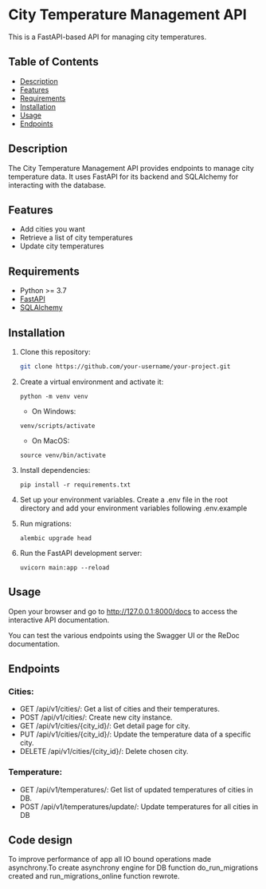 # City Temperature Management API

This is a FastAPI-based API for managing city temperatures.

## Table of Contents

- [Description](#description)
- [Features](#features)
- [Requirements](#requirements)
- [Installation](#installation)
- [Usage](#usage)
- [Endpoints](#endpoints)

## Description

The City Temperature Management API provides endpoints to manage city temperature data. It uses FastAPI for its backend and SQLAlchemy for interacting with the database.

## Features

- Add cities you want
- Retrieve a list of city temperatures
- Update city temperatures

## Requirements

- Python >= 3.7
- [FastAPI](https://fastapi.tiangolo.com/)
- [SQLAlchemy](https://www.sqlalchemy.org/)

## Installation

1. Clone this repository:
    ```bash
   git clone https://github.com/your-username/your-project.git
2. Create a virtual environment and activate it:
    ```
   python -m venv venv
    ```
    - On Windows:
    ```
    venv/scripts/activate
    ```
    - On MacOS:
    ```
    source venv/bin/activate
    ```
3. Install dependencies:
    ```
    pip install -r requirements.txt
    ```
4. Set up your environment variables. Create a .env file in the root directory and add your environment variables following .env.example

5. Run migrations:
   ```
   alembic upgrade head
   ```

7. Run the FastAPI development server:
   ```
   uvicorn main:app --reload
   ```

##   Usage
Open your browser and go to http://127.0.0.1:8000/docs to access the interactive API documentation.

You can test the various endpoints using the Swagger UI or the ReDoc documentation.

## Endpoints
### Cities:
- GET /api/v1/cities/: Get a list of cities and their temperatures.
- POST /api/v1/cities/: Create new city instance.
- GET /api/v1/cities/{city_id}/: Get detail page for city.
- PUT /api/v1/cities/{city_id}/: Update the temperature data of a specific city.
- DELETE /api/v1/cities/{city_id}/: Delete chosen city.
### Temperature:
- GET /api/v1/temperatures/: Get list of updated temperatures of cities in DB.
- POST /api/v1/temperatures/update/: Update temperatures for all cities in DB

## Code design
To improve performance of app all IO bound operations made asynchrony.To create asynchrony engine for DB function do_run_migrations created and run_migrations_online function rewrote.
